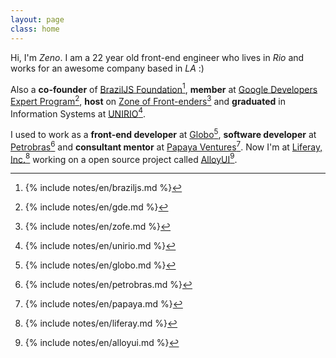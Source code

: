 ```yaml
---
layout: page
class: home
---
```


Hi, I'm *Zeno*. I am a 22 year old front-end engineer who lives in *Rio* and works for an awesome company based in *LA* :)

Also a **co-founder** of <a rel="footnote" href="#fn:1">BrazilJS Foundation</a>[^1], **member** at <a rel="footnote" href="#fn:2">Google Developers Expert Program</a>[^2], **host** on <a rel="footnote" href="#fn:3">Zone of Front-enders</a>[^3] and **graduated** in Information Systems at <a rel="footnote" href="#fn:4">UNIRIO</a>[^4].

I used to work as a **front-end developer** at <a rel="footnote" href="#fn:5">Globo</a>[^5], **software developer** at <a rel="footnote" href="#fn:6">Petrobras</a>[^6] and **consultant mentor** at <a rel="footnote" href="#fn:7">Papaya Ventures</a>[^7]. Now I'm at <a rel="footnote" href="#fn:8">Liferay, Inc.</a>[^8] working on a open source project called <a rel="footnote" href="#fn:9">AlloyUI</a>[^9].

[^1]: {% include notes/en/braziljs.md %}
[^2]: {% include notes/en/gde.md %}
[^3]: {% include notes/en/zofe.md %}
[^4]: {% include notes/en/unirio.md %}
[^5]: {% include notes/en/globo.md %}
[^6]: {% include notes/en/petrobras.md %}
[^7]: {% include notes/en/papaya.md %}
[^8]: {% include notes/en/liferay.md %}
[^9]: {% include notes/en/alloyui.md %}